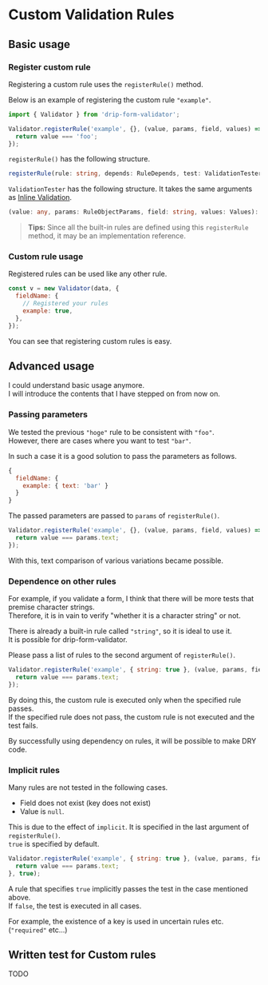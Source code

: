 # Custom Validation Rules

## Basic usage

### Register custom rule

Registering a custom rule uses the `registerRule()` method.

Below is an example of registering the custom rule `"example"`.

```javascript
import { Validator } from 'drip-form-validator';

Validator.registerRule('example', {}, (value, params, field, values) => {
  return value === 'foo';
});
```

`registerRule()` has the following structure.

```typescript
registerRule(rule: string, depends: RuleDepends, test: ValidationTester, implicit: boolean = true): void
```

`ValidationTester` has the following structure. It takes the same arguments as [Inline Validation](inline-validation.md).

```typescript
(value: any, params: RuleObjectParams, field: string, values: Values): boolean | string | Promise<any>;
```

> **Tips:** Since all the built-in rules are defined using this `registerRule` method, it may be an implementation reference.


### Custom rule usage

Registered rules can be used like any other rule.

```javascript
const v = new Validator(data, {
  fieldName: {
    // Registered your rules
    example: true,
  },
});
```

You can see that registering custom rules is easy.


## Advanced usage

I could understand basic usage anymore.  
I will introduce the contents that I have stepped on from now on.


### Passing parameters

We tested the previous `"hoge"` rule to be consistent with `"foo"`.  
However, there are cases where you want to test `"bar"`.

In such a case it is a good solution to pass the parameters as follows.

```javascript
{
  fieldName: {
    example: { text: 'bar' }
  }
}
```

The passed parameters are passed to `params` of `registerRule()`.

```javascript
Validator.registerRule('example', {}, (value, params, field, values) => {
  return value === params.text;
});
```

With this, text comparison of various variations became possible.


### Dependence on other rules

For example, if you validate a form, I think that there will be more tests that premise character strings.  
Therefore, it is in vain to verify "whether it is a character string" or not.

There is already a built-in rule called `"string"`, so it is ideal to use it.  
It is possible for drip-form-validator.

Please pass a list of rules to the second argument of `registerRule()`.

```javascript
Validator.registerRule('example', { string: true }, (value, params, field, values) => {
  return value === params.text;
});
```

By doing this, the custom rule is executed only when the specified rule passes.  
If the specified rule does not pass, the custom rule is not executed and the test fails.

By successfully using dependency on rules, it will be possible to make DRY code.


### Implicit rules

Many rules are not tested in the following cases.

* Field does not exist (key does not exist)
* Value is `null`.

This is due to the effect of `implicit`. It is specified in the last argument of `registerRule()`.  
`true` is specified by default.

```javascript
Validator.registerRule('example', { string: true }, (value, params, field, values) => {
  return value === params.text;
}, true);
```

A rule that specifies `true` implicitly passes the test in the case mentioned above.  
If `false`, the test is executed in all cases.

For example, the existence of a key is used in uncertain rules etc. (`"required"` etc...)


## Written test for Custom rules

TODO

